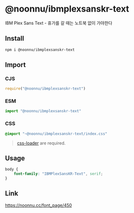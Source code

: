 # @noonnu/ibmplexsanskr-text
IBM Plex Sans Text - 휴가를 갈 때는 노트북 없이 가야한다

## Install
```sh
npm i @noonnu/ibmplexsanskr-text
```
## Import
### CJS
```js
require("@noonnu/ibmplexsanskr-text")
```
### ESM
```js
import "@noonnu/ibmplexsanskr-text"
```
### CSS 
```css
@import "~@noonnu/ibmplexsanskr-text/index.css"
```
> [css-loader](https://github.com/webpack-contrib/css-loader) are required.

## Usage
```css
body {
    font-family: "IBMPlexSansKR-Text", serif;
}
```

## Link
https://noonnu.cc/font_page/450